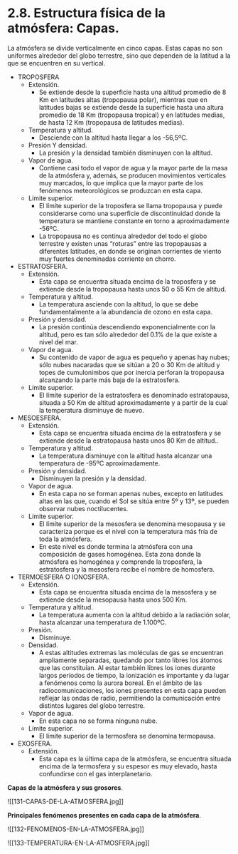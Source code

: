 
# 2.8. Estructura física de la atmósfera: Capas.

La atmósfera se divide verticalmente en cinco capas. Estas capas no son uniformes alrededor del globo terrestre, sino que dependen de la latitud a la que se encuentren en su vertical.

- TROPOSFERA
	- Extensión.
		- Se extiende desde la superficie hasta una altitud promedio de 8 Km en latitudes altas (tropopausa polar), mientras que en latitudes bajas se extiende desde la superficie hasta una altura promedio de 18 Km (tropopausa tropical) y en latitudes medias, de hasta 12 Km (tropopausa de latitudes medias).
	- Temperatura y altitud.
		- Desciende con la altitud hasta llegar a los -56,5ºC.
	- Presión Y densidad.
		- La presión y la densidad también disminuyen con la altitud.
	- Vapor de agua.
		- Contiene casi todo el vapor de agua y la mayor parte de la masa de la atmósfera y, además, se producen movimientos verticales muy marcados, lo que implica que la mayor parte de los fenómenos meteorológicos se produzcan en esta capa.
	- Límite superior.
		- El límite superior de la troposfera se llama tropopausa y puede considerarse como una superficie de discontinuidad donde la temperatura se mantiene constante en torno a aproximadamente -56ºC.
		- La tropopausa no es continua alrededor del todo el globo terrestre y existen unas “roturas” entre las tropopausas a diferentes latitudes, en donde se originan corrientes de viento muy fuertes denominadas corriente en chorro.
- ESTRATOSFERA.
	- Extensión.
		- Esta capa se encuentra situada encima de la troposfera y se extiende desde la tropopausa hasta unos 50 o 55 Km de altitud.
	- Temperatura y altitud.
		- La temperatura asciende con la altitud, lo que se debe fundamentalmente a la abundancia de ozono en esta capa.
	- Presión y densidad.
		- La presión continúa descendiendo exponencialmente con la altitud, pero es tan sólo alrededor del 0.1% de la que existe a nivel del mar.
	- Vapor de agua.
		- Su contenido de vapor de agua es pequeño y apenas hay nubes; sólo nubes nacaradas que se sitúan a 20 o 30 Km de altitud y topes de cumulonimbos que por inercia perforan la tropopausa alcanzando la parte más baja de la estratosfera.
	- Límite superior.
		- El límite superior de la estratosfera es denominado estratopausa, situada a 50 Km de altitud aproximadamente y a partir de la cual la temperatura disminuye de nuevo.
- MESOESFERA.
	- Extensión.
		- Esta capa se encuentra situada encima de la estratosfera y se extiende desde la estratopausa hasta unos 80 Km de altitud..
	- Temperatura y altitud.
		- La temperatura disminuye con la altitud hasta alcanzar una temperatura de -95ºC aproximadamente.
	- Presión y densidad.
		- Disminuyen la presión y la densidad.
	- Vapor de agua.
		- En esta capa no se forman apenas nubes, excepto en latitudes altas en las que, cuando el Sol se sitúa entre 5º y 13º, se pueden observar nubes noctilucentes.
	- Límite superior.
		- El límite superior de la mesosfera se denomina mesopausa y se caracteriza porque es el nivel con la temperatura más fría de toda la atmósfera.
		- En este nivel es donde termina la atmósfera con una composición de gases homogénea. Esta zona donde la atmósfera es homogénea y comprende la troposfera, la estratosfera y la mesosfera recibe el nombre de homosfera.
- TERMOESFERA O IONOSFERA.
	- Extensión.
		- Esta capa se encuentra situada encima de la mesosfera y se extiende desde la mesopausa hasta unos 500 Km.
	- Temperatura y altitud.
		- La temperatura aumenta con la altitud debido a la radiación solar, hasta alcanzar una temperatura de 1.100ºC.
	- Presión.
		- Disminuye.
	- Densidad.
		- A estas altitudes extremas las moléculas de gas se encuentran ampliamente separadas, quedando por tanto libres los átomos que las constituían. Al estar también libres los iones durante largos períodos de tiempo, la ionización es importante y da lugar a fenómenos como la aurora boreal. En el ámbito de las radiocomunicaciones, los iones presentes en esta capa pueden reflejar las ondas de radio, permitiendo la comunicación entre distintos lugares del globo terrestre.
	- Vapor de agua.
		- En esta capa no se forma ninguna nube.
	- Límite superior.
		- El límite superior de la termosfera se denomina termopausa.
- EXOSFERA.
	- Extensión.
		- Esta capa es la última capa de la atmósfera, se encuentra situada encima de la termosfera y su espesor es muy elevado, hasta confundirse con el gas interplanetario.


**Capas de la atmósfera y sus grosores**.

![[131-CAPAS-DE-LA-ATMOSFERA.jpg]]

**Principales fenómenos presentes en cada capa de la atmósfera**.

![[132-FENOMENOS-EN-LA-ATMOSFERA.jpg]]

![[133-TEMPERATURA-EN-LA-ATMOSFERA.jpg]]

